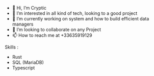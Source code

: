 - 👋 Hi, I’m Cryptic
- 👀 I’m interested in all kind of tech, looking to a good project
- 🌱 I’m currently working on system and how to build efficient data managers
- 💞️ I’m looking to collaborate on any Project
- 📫 How to reach me at +33635919129

Skills :
  - Rust
  - SQL (MariaDB)
  - Typescript

<!---
FrCrypticCode/FrCrypticCode is a ✨ special ✨ repository because its `README.md` (this file) appears on your GitHub profile.
You can click the Preview link to take a look at your changes.
--->
